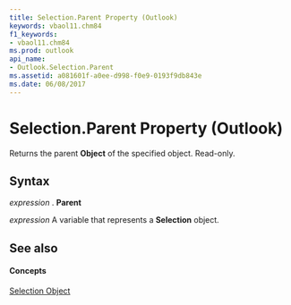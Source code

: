```yaml
---
title: Selection.Parent Property (Outlook)
keywords: vbaol11.chm84
f1_keywords:
- vbaol11.chm84
ms.prod: outlook
api_name:
- Outlook.Selection.Parent
ms.assetid: a081601f-a0ee-d998-f0e9-0193f9db843e
ms.date: 06/08/2017
---
```



# Selection.Parent Property (Outlook)

Returns the parent **Object** of the specified object. Read-only.


## Syntax

 _expression_ . **Parent**

 _expression_ A variable that represents a **Selection** object.


## See also


#### Concepts


[Selection Object](selection-object-outlook.md)

